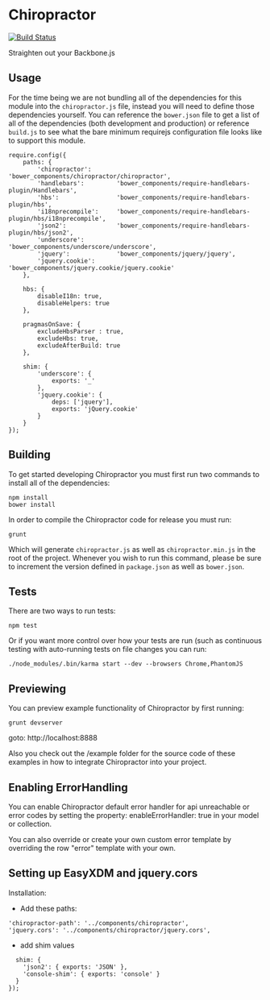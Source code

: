 Chiropractor
============

[![Build
Status](https://travis-ci.org/WiserTogether/chiropractor.png?branch=master)](https://travis-ci.org/WiserTogether/chiropractor)

Straighten out your Backbone.js

Usage
-----

For the time being we are not bundling all of the dependencies for this module
into the `chiropractor.js` file, instead you will need to define those
dependencies yourself. You can reference the `bower.json` file to get a list
of all of the dependencies (both development and production) or reference
`build.js` to see what the bare minimum requirejs configuration file looks like
to support this module.

```
require.config({
    paths: {
        'chiropractor':       'bower_components/chiropractor/chiropractor',
        'handlebars':         'bower_components/require-handlebars-plugin/Handlebars',
        'hbs':                'bower_components/require-handlebars-plugin/hbs',
        'i18nprecompile':     'bower_components/require-handlebars-plugin/hbs/i18nprecompile',
        'json2':              'bower_components/require-handlebars-plugin/hbs/json2',
        'underscore':         'bower_components/underscore/underscore',
        'jquery':             'bower_components/jquery/jquery',
        'jquery.cookie':      'bower_components/jquery.cookie/jquery.cookie'
    },

    hbs: {
        disableI18n: true,
        disableHelpers: true
    },

    pragmasOnSave: {
        excludeHbsParser : true,
        excludeHbs: true,
        excludeAfterBuild: true
    },

    shim: {
        'underscore': {
            exports: '_'
        },
        'jquery.cookie': {
            deps: ['jquery'],
            exports: 'jQuery.cookie'
        }
    }
});
```

Building
--------

To get started developing Chiropractor you must first run two commands to
install all of the dependencies:

    npm install
    bower install

In order to compile the Chiropractor code for release you must run:

    grunt

Which will generate `chiropractor.js` as well as `chiropractor.min.js` in the
root of the project. Whenever you wish to run this command, please be sure to
increment the version defined in `package.json` as well as `bower.json`.

Tests
-----

There are two ways to run tests:

    npm test

Or if you want more control over how your tests are run (such as continuous
testing with auto-running tests on file changes you can run:

    ./node_modules/.bin/karma start --dev --browsers Chrome,PhantomJS

Previewing
-----

You can preview example functionality of Chiropractor by first running:

    grunt devserver


goto: http://localhost:8888

Also you check out the /example folder for the source code of these examples
in how to integrate Chiropractor into your project.

Enabling ErrorHandling
-----

You can enable Chiropractor default error handler for api unreachable or error
codes by setting the property: enableErrorHandler: true in your model or collection.

You can also override or create your own custom error template by overriding the row "error" template with your own.

Setting up EasyXDM and jquery.cors
------

Installation:

* Add these paths:

```
'chiropractor-path': '../components/chiropractor',
'jquery.cors': '../components/chiropractor/jquery.cors',
```

* add shim values

```
  shim: {
    'json2': { exports: 'JSON' },
    'console-shim': { exports: 'console' }
  }
});
```